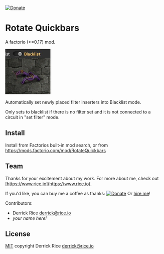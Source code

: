 [![Donate](https://img.shields.io/badge/Donate-PayPal-green.svg)][donate_url]

# Rotate Quickbars

A factorio (>=0.17) mod.

![Thumbnail](thumbnail.png)

Automatically set newly placed filter inserters into Blacklist mode.

Only sets to blacklist if there is no filter set and it is not connected to a circuit in "set filter" mode.

## Install

Install from Factorios built-in mod search, or from https://mods.factorio.com/mod/RotateQuickbars

## Team

Thanks for your excitement about my work. For more about me, check out [https://www.rice.io](https://www.rice.io).

If you'd like, you can buy me a coffee as thanks: [![Donate](https://img.shields.io/badge/Donate-PayPal-green.svg)][donate_url] Or [hire me](https://www.rice.io/p/consulting)!

Contributors:
- Derrick Rice <derrick@rice.io>
- _your name here!_

## License

[MIT](https://opensource.org/licenses/MIT)
copyright Derrick Rice <derrick@rice.io>




[donate_url]: https://www.paypal.com/cgi-bin/webscr?cmd=_s-xclick&hosted_button_id=5GVH9M4YZUVT4&source=url

